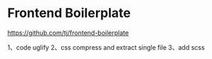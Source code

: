 
# Frontend Boilerplate

https://github.com/tj/frontend-boilerplate

1、code uglify
2、css compress and extract single file
3、add scss
